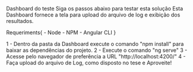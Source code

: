 Dashboard do teste
Siga os passos abaixo para testar esta solução
Esta Dashboard fornece a tela para upload do arquivo de log e exibição dos resultados.

Requeriments{
    - Node
    - NPM
    - Angular CLI
}

1 - Dentro da pasta da Dashboard execute o comando "npm install" para baixar as dependências do projeto.
2 - Execute o comando "ng serve"
3 - Acesse pelo navegador de preferência a URL "http://localhost:4200/"
4 - Faça upload do arquivo de Log, como disposto no tese e Aproveite!
